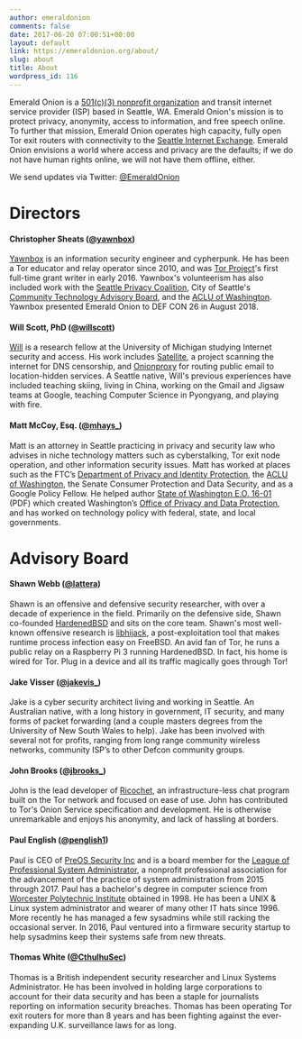 ```yaml
---
author: emeraldonion
comments: false
date: 2017-06-20 07:00:51+00:00
layout: default
link: https://emeraldonion.org/about/
slug: about
title: About
wordpress_id: 116
---
```




Emerald Onion is a [501(c)(3) nonprofit organization](https://www.guidestar.org/profile/82-2009438) and transit internet service provider (ISP) based in Seattle, WA. Emerald Onion's mission is to protect privacy, anonymity, access to information, and free speech online. To further that mission, Emerald Onion operates high capacity, fully open Tor exit routers with connectivity to the [Seattle Internet Exchange](https://www.seattleix.net/). Emerald Onion envisions a world where access and privacy are the defaults; if we do not have human rights online, we will not have them offline, either.






We send updates via Twitter: [@EmeraldOnion](https://twitter.com/emeraldonion)








# Directors




#### Christopher Sheats ([@yawnbox](https://twitter.com/yawnbox))


[Yawnbox](https://yawnbox.com/) is an information security engineer and cypherpunk. He has been a Tor educator and relay operator since 2010, and was [Tor Project](https://torproject.org/)'s first full-time grant writer in early 2016. Yawnbox's volunteerism has also included work with the [Seattle Privacy Coalition](https://seattleprivacy.org/), City of Seattle's [Community Technology Advisory Board](https://www.seattle.gov/ctab), and the [ACLU of Washington](https://aclu-wa.org/). Yawnbox presented Emerald Onion to DEF CON 26 in August 2018.


#### Will Scott, PhD ([@willscott](https://twitter.com/willscott))


[Will](https://wills.co.tt/) is a research fellow at the University of Michigan studying Internet security and access. His work includes [Satellite](http://satellite.cs.washington.edu), a project scanning the internet for DNS censorship, and [Onionproxy](https://github.com/willscott/onionproxy) for routing public email to location-hidden services. A Seattle native, Will's previous experiences have included teaching skiing, living in China, working on the Gmail and Jigsaw teams at Google, teaching Computer Science in Pyongyang, and playing with fire.


#### Matt McCoy, Esq. ([**@mhays_**](https://twitter.com/mhays_))


Matt is an attorney in Seattle practicing in privacy and security law who advises in niche technology matters such as cyberstalking, Tor exit node operation, and other information security issues. Matt has worked at places such as the FTC’s [Department of Privacy and Identity Protection](https://www.ftc.gov/about-ftc/bureaus-offices/bureau-consumer-protection/our-divisions/division-privacy-and-identity), the [ACLU of Washington](https://aclu-wa.org/), the Senate Consumer Protection and Data Security, and as a Google Policy Fellow. He helped author [State of Washington E.O. 16-01](http://www.governor.wa.gov/sites/default/files/exe_order/eo_16-01.pdf) (PDF) which created Washington’s [Office of Privacy and Data Protection](https://privacy.wa.gov/), and has worked on technology policy with federal, state, and local governments.


# Advisory Board




#### Shawn Webb ([@lattera](https://twitter.com/lattera))




Shawn is an offensive and defensive security researcher, with over a decade of experience in the field. Primarily on the defensive side, Shawn co-founded [HardenedBSD](https://hardenedbsd.org/) and sits on the core team. Shawn's most well-known offensive research is [libhijack](https://github.com/SoldierX/libhijack), a post-exploitation tool that makes runtime process infection easy on FreeBSD. An avid fan of Tor, he runs a public relay on a Raspberry Pi 3 running HardenedBSD. In fact, his home is wired for Tor. Plug in a device and all its traffic magically goes through Tor!





#### Jake Visser ([@jakevis_](https://twitter.com/jakevis_))


Jake is a cyber security architect living and working in Seattle. An Australian native, with a long history in government, IT security, and many forms of packet forwarding (and a couple masters degrees from the University of New South Wales to help). Jake has been involved with several not for profits, ranging from long range community wireless networks, community ISP’s to other Defcon community groups.


#### John Brooks ([@jbrooks_](https://twitter.com/jbrooks_))


John is the lead developer of [Ricochet](https://ricochet.im), an infrastructure-less chat program built on the Tor network and focused on ease of use. John has contributed to Tor's Onion Service specification and development. He is otherwise unremarkable and enjoys his anonymity, and lack of hassling at borders.


#### Paul English ([@penglish1](https://twitter.com/penglish1))


Paul is CEO of [PreOS Security Inc](https://preossec.com/) and is a board member for the [League of Professional System Administrator](https://lopsa.org/), a nonprofit professional association for the advancement of the practice of system administration from 2015 through 2017. Paul has a bachelor's degree in computer science from [Worcester Polytechnic Institute](https://www.wpi.edu/) obtained in 1998. He has been a UNIX & Linux system administrator and wearer of many other IT hats since 1996. More recently he has managed a few sysadmins while still racking the occasional server. In 2016, Paul ventured into a firmware security startup to help sysadmins keep their systems safe from new threats.


#### Thomas White ([@CthulhuSec](https://twitter.com/CthulhuSec))




Thomas is a British independent security researcher and Linux Systems Administrator. He has been involved in holding large corporations to account for their data security and has been a staple for journalists reporting on information security breaches. Thomas has been operating Tor exit routers for more than 8 years and has been fighting against the ever-expanding U.K. surveillance laws for as long.
